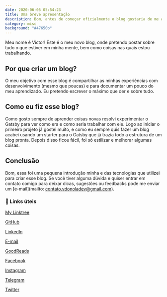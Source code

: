 ```yaml
---
date: 2020-06-05 05:54:23
title: Uma breve apresentação
description: Bom, antes de começar oficialmente o blog gostaria de me apresentar um pouco para vocês.
category: misc
background: "#47650b"
---
```


Meu nome é Víctor! Este é o meu novo blog, onde pretendo postar sobre tudo o que estiver em minha mente, bem como coisas nas quais estou trabalhando.

## Por que criar um blog?

O meu objetivo com esse blog é compartilhar as minhas experiências com desenvolvimento (mesmo que poucas) e para documentar um pouco do meu aprendizado. Eu pretendo escrever o máximo que der e sobre tudo.

## Como eu fiz esse blog?

Como gosto sempre de aprender coisas novas resolvi experimentar o Gatsby para ver como era e como seria trabalhar com ele. Logo ao iniciar o primeiro projeto já gostei muito, e como eu sempre quis fazer um blog acabei usando um starter para o Gatsby que já trazia todo a estrutura de um blog pronta. Depois disso ficou fácil, foi só estilizar e melhorar algumas coisas.

## Conclusão

Bom, essa foi uma pequena introdução minha e das tecnologias que utilizei para criar esse blog. Se você tiver alguma dúvida e quiser entrar em contato comigo para deixar dicas, sugestões ou feedbacks pode me enviar um [e-mail](mailto: contato.vdonoladev@gmail.com).

### 🔗 Links úteis

<p><a href="[https://vdonoladev.github.io/my-linktree](https://vdonoladev.github.io/my-linktree)" target="_blank">My Linktree</a></p>
<p><a href="[https://github.com/vdonoladev](https://github.com/vdonoladev)" target="_blank">GitHub</a></p>
<p><a href="[https://www.linkedin.com/in/vdonoladev/](https://www.linkedin.com/in/vdonoladev/)" target="_blank">LinkedIn</a></p>
<p><a href="mailto: [contato.vdonoladev@gmail.com](mailto:contato.vdonoladev@gmail.com)" target="_blank">E-mail</a></p>
<p><a href="[https://www.goodreads.com/vdonoladev](https://www.goodreads.com/vdonoladev)" target="_blank">GoodReads</a></p>
<p><a href="[https://www.facebook.com/vdonoladev](https://www.facebook.com/vdonoladev)" target="_blank">Facebook</a></p>
<p><a href="[https://www.instagram.com/vdonoladev/](https://www.instagram.com/vdonoladev/)" target="_blank">Instagram</a></p>
<p><a href="[https://t.me/vdonoladev](https://t.me/vdonoladev)" target="_blank">Telegram</a></p>
<p><a href="[https://twitter.com/vdonoladev](https://twitter.com/vdonoladev)" target="_blank">Twitter</a></p>